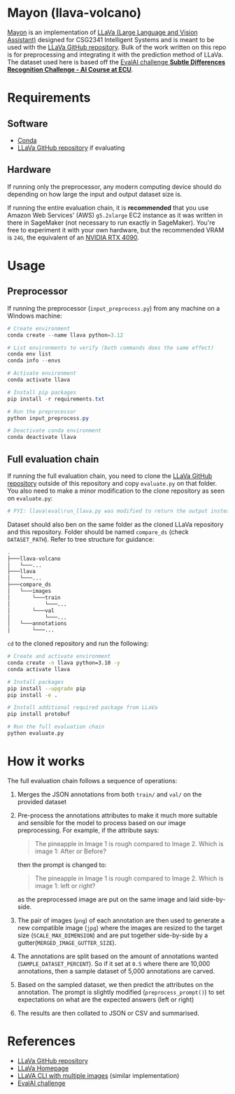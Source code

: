 # Mayon (llava-volcano)

[Mayon](https://en.wikipedia.org/wiki/Mayon) is an implementation of [LLaVa (Large Language and Vision Assistant)](https://llava-vl.github.io/) designed for CSG2341 Intelligent Systems and is meant to be used with the [LLaVa GitHub repository](https://github.com/haotian-liu/LLaVA). Bulk of the work written on this repo is for preprocessing and integrating it with the prediction method of LLaVa. The dataset used here is based off the [EvalAI challenge **Subtle Differences Recognition Challenge - AI Course at ECU**](https://eval.ai/web/challenges/challenge-page/2347/overview).

# Requirements

## Software
- [Conda](https://anaconda.org/anaconda/conda)
- [LLaVa GitHub repository](https://github.com/haotian-liu/LLaVA) if evaluating

## Hardware

If running only the preprocessor, any modern computing device should do depending on how large the input and output dataset size is.

If running the entire evaluation chain, it is **recommended** that you use Amazon Web Services' (AWS) `g5.2xlarge` EC2  instance as it was written in there in SageMaker (not necessary to run exactly in SageMaker). You're free to experiment it with your own hardware, but the recommended VRAM is `24G`, the equivalent of an [NVIDIA RTX 4090](https://www.nvidia.com/en-au/geforce/graphics-cards/40-series/rtx-4090/).

# Usage

## Preprocessor
If running the preprocessor (`input_preprocess.py`) from any machine on a Windows machine:

```powershell
# Create environment
conda create --name llava python=3.12

# List environments to verify (both commands does the same effect)
conda env list
conda info --envs

# Activate environment
conda activate llava

# Install pip packages
pip install -r requirements.txt

# Run the preprocessor
python input_preprocess.py

# Deactivate conda environment
conda deactivate llava
```

## Full evaluation chain
If running the full evaluation chain, you need to clone the [LLaVa GitHub repository](https://github.com/haotian-liu/LLaVA) outside of this repository and copy `evaluate.py` on that folder. You also need to make a minor modification to the clone repository as seen on `evaluate.py`:

```python
# FYI: llava\eval\run_llava.py was modified to return the output instead of printing it
```

Dataset should also ben on the same folder as the cloned LLaVa repository and this repository. Folder should be named `compare_ds` (check `DATASET_PATH`). Refer to tree structure for guidance:
```sh
.
├───llava-volcano
│   └───...
├───llava
│   └───...
├───compare_ds
│   └───images
│       └───train
│           └───...
│       └───val
│           └───...
│   └───annotations
│       └───...
```

`cd` to the cloned repository and run the following:

```bash
# Create and activate environment
conda create -n llava python=3.10 -y
conda activate llava

# Install packages
pip install --upgrade pip
pip install -e .

# Install additional required package from LLaVa
pip install protobuf

# Run the full evaluation chain
python evaluate.py
```

# How it works
The full evaluation chain follows a sequence of operations:
1. Merges the JSON annotations from both `train/` and `val/` on the provided dataset
2. Pre-process the annotations attributes to make it much more suitable and sensible for the model to process based on our image preprocessing. For example, if the attribute says:
    > The pineapple in Image 1 is rough compared to Image 2. Which is image 1: After or Before?

    then the prompt is changed to:
    > The pineapple in Image 1 is rough compared to Image 2. Which is image 1: left or right?
    
    as the preprocessed image are put on the same image and laid side-by-side.
3. The pair of images (`png`) of each annotation are then used to generate a new compatible image (`jpg`) where the images are resized to the target size (`SCALE_MAX_DIMENSION`) and are put together side-by-side by a gutter(`MERGED_IMAGE_GUTTER_SIZE`).
4. The annotations are split based on the amount of annotations wanted (`SAMPLE_DATASET_PERCENT`). So if it set at `0.5` where there are 10,000 annotations, then a sample dataset of 5,000 annotations are carved.
5. Based on the sampled dataset, we then predict the attributes on the annotation. The prompt is slightly modified (`preprocess_prompt()`) to set expectations on what are the expected answers (left or right)
6. The results are then collated to JSON or CSV and summarised.

# References
- [LLaVa GitHub repository](https://github.com/haotian-liu/LLaVA)
- [LLaVa Homepage](https://llava-vl.github.io/)
- [LLaVA CLI with multiple images](https://github.com/mapluisch/LLaVA-CLI-with-multiple-images?tab=readme-ov-file) (similar implementation)
- [EvalAI challenge](https://eval.ai/web/challenges/challenge-page/2347/overview)